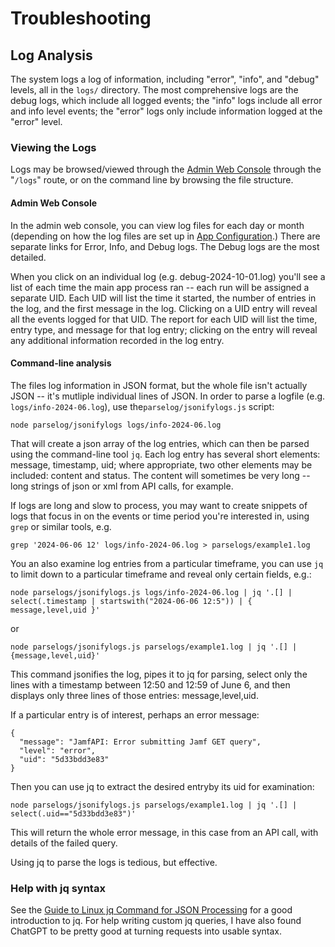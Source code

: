 # Troubleshooting

## Log Analysis

The system logs a log of information, including "error", "info", and "debug" levels, all in the `logs/` directory. The most comprehensive logs are the debug logs, which include all logged events; the "info" logs include all error and info level events; the "error" logs only include information logged at the "error" level.&#x20;

### Viewing the Logs

Logs may be browsed/viewed through the [Admin Web Console](../setup/admin-web-console.md) through the "`/logs`" route, or on the command line by browsing the file structure.&#x20;

#### Admin Web Console

In the admin web console, you can view log files for each day or month (depending on how the log files are set up in [App Configuration](../setup/app-configuration.md#loglevels-required).) There are separate links for Error, Info, and Debug logs. The Debug logs are the most detailed.&#x20;

When you click on an individual log (e.g. debug-2024-10-01.log) you'll see a list of each time the main app process ran -- each run will be assigned a separate UID. Each UID will list the time it started, the number of entries in the log, and the first message in the log. Clicking on a UID entry will reveal all the events logged for that UID. The report for each UID will list the time, entry type, and message for that log entry; clicking on the entry will reveal any additional information recorded in the log entry.

#### Command-line analysis

The files log information in JSON format, but the whole file isn't actually JSON -- it's mutliple individual lines of JSON. In order to parse a logfile (e.g. `logs/info-2024-06.log`), use  the`parselog/jsonifylogs.js` script:

`node parselog/jsonifylogs logs/info-2024-06.log`

That will create a json array of the log entries, which can then be parsed using the command-line tool `jq`. Each log entry has several short elements: message, timestamp, uid; where appropriate, two other elements may be included: content and status. The content will sometimes be very long -- long strings of json or xml from API calls, for example.&#x20;

If logs are long and slow to process, you may want to create snippets of logs that focus in on the events or time period you're interested in, using `grep` or similar tools, e.g.

`grep '2024-06-06 12' logs/info-2024-06.log > parselogs/example1.log`

You an also examine log entries from a particular timeframe, you can use `jq` to limit down to a particular timeframe and reveal only certain fields, e.g.:&#x20;

`node parselogs/jsonifylogs.js logs/info-2024-06.log | jq '.[] | select(.timestamp | startswith("2024-06-06 12:5")) | { message,level,uid }'`

or

`node parselogs/jsonifylogs.js parselogs/example1.log | jq '.[] | {message,level,uid}'`

This command jsonifies the log, pipes it to jq for parsing, select only the lines with a timestamp between 12:50 and 12:59 of June 6, and then displays only three lines of those entries: message,level,uid.&#x20;

If a particular entry is of interest, perhaps an  error message:&#x20;

```
{
  "message": "JamfAPI: Error submitting Jamf GET query",
  "level": "error",
  "uid": "5d33bdd3e83"
}
```

Then you can use jq to extract the desired entryby its uid for examination:

`node parselogs/jsonifylogs.js parselogs/example1.log | jq '.[] | select(.uid=="5d33bdd3e83")'`

This will return the whole error message, in this case from an API call, with details of the failed query. &#x20;

Using jq to parse the logs is tedious, but effective.&#x20;



### Help with jq syntax

See the [Guide to Linux jq Command for JSON Processing](https://www.baeldung.com/linux/jq-command-json) for a good introduction to jq. For help writing custom jq queries, I have also found ChatGPT to be pretty good at turning requests into usable syntax.&#x20;

